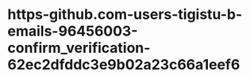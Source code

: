 # https-github.com-users-tigistu-b-emails-96456003-confirm_verification-62ec2dfddc3e9b02a23c66a1eef6